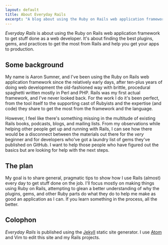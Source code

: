 ```yaml
---
layout: default
title: About Everyday Rails
excerpt: "A blog about using the Ruby on Rails web application framework to get stuff done as a web developer. New content every week or so."
---
```


_Everyday Rails_ is about using the Ruby on Rails web application framework to get stuff done as a web developer. It's about finding the best plugins, gems, and practices to get the most from Rails and help you get your apps to production.

## Some background

My name is Aaron Sumner, and I've been using the Ruby on Rails web application framework since the relatively early days, after ten-plus years of doing web development the old-fashioned way with brittle, procedural spaghetti written mostly in Perl and PHP. Rails was my first actual framework, and I've never looked back. For the work I do it's been perfect, from the tool itself to the supporting cast of Rubyists and the expertise (and code) they share to get the most from the framework and the language.

However, I feel like there's something missing in the multitude of existing Rails books, podcasts, blogs, and mailing lists. From my observations while helping other people get up and running with Rails, I can see how there would be a disconnect between the materials out there for the _very_ beginner and for developers who've got a laundry list of gems they've published on GitHub. I want to help those people who have figured out the basics but are looking for help with the next steps.

## The plan

My goal is to share general, pragmatic tips to show how I use Rails (almost) every day to get stuff done on the job. I'll focus mostly on making things using Ruby on Rails, attempting to glean a better understanding of why the plugins, gems, and other Ruby parts do what they do to help me make as good an application as I can. If you learn something in the process, all the better.

## Colophon

_Everyday Rails_ is published using the [Jekyll](https://github.com/mojombo/jekyll) static site generator. I use [Atom](http://atom.io) and Vim to edit this site and my Rails projects.
